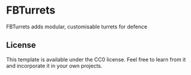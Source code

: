 # FBTurrets

FBTurrets adds modular, customisable turrets for defence 

## License

This template is available under the CC0 license. Feel free to learn from it and incorporate it in your own projects.
